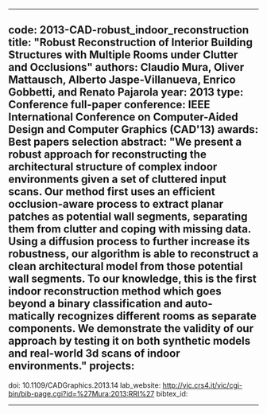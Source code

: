 ---

code: 2013-CAD-robust_indoor_reconstruction
title: "Robust Reconstruction of Interior Building Structures with Multiple Rooms under Clutter and Occlusions"
authors: Claudio Mura, Oliver Mattausch, Alberto Jaspe-Villanueva, Enrico Gobbetti, and Renato Pajarola
year: 2013
type: Conference full-paper
conference: IEEE International Conference on Computer-Aided Design and Computer Graphics (CAD'13)
awards: Best papers selection
abstract: "We present a robust approach for reconstructing the architectural structure of complex indoor environments given a set of cluttered input scans. Our method first uses an efficient occlusion-aware process to extract planar patches as potential wall segments, separating them from clutter and coping with missing data. Using a diffusion process to further increase its robustness, our algorithm is able to reconstruct a clean architectural model from those potential wall segments. To our knowledge, this is the first indoor reconstruction method which goes beyond a binary classification and auto- matically recognizes different rooms as separate components. We demonstrate the validity of our approach by testing it on both synthetic models and real-world 3d scans of indoor environments."
projects: 
 - 
doi: 10.1109/CADGraphics.2013.14
lab_website: http://vic.crs4.it/vic/cgi-bin/bib-page.cgi?id=%27Mura:2013:RRI%27
bibtex_id: 

---